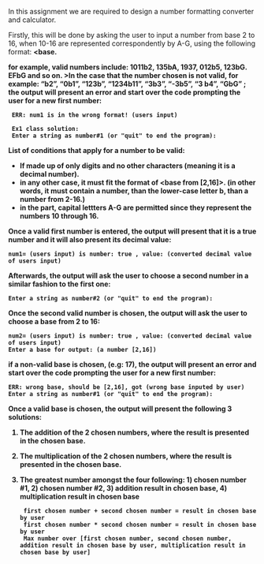 In this assignment we are required to design a number formatting converter and calculator.

Firstly, this will be done by asking the user to input a number from base 2 to 16, when 10-16 are represented correspondently by A-G, using the following format: <number><b><base.

for example, valid numbers include: 1011b2, 135bA, 1937, 012b5, 123bG. EFbG and so on. 
    >In the case that the number chosen is not valid, for example:
    “b2”, “0b1”, “123b”, “1234b11”, “3b3”, “-3b5”, “3 b4”, “GbG” ;
    the output will present an error and start over the code prompting the user for a new first number:
    
     ERR: num1 is in the wrong format! (users input)

     Ex1 class solution:
     Enter a string as number#1 (or "quit" to end the program): 

List of conditions that apply for a number to be valid:
- If made up of only digits and no other characters (meaning it is a decimal number).
- in any other case, it must fit the format of <number><b><base from [2,16]>. (in other words, it must contain a number, than the lower-case letter b, than a number from 2-16.)
- in the <number> part, capital lettters A-G are permitted since they represent the numbers 10 through 16.

Once a valid first number is entered, the output will present that it is a true number and it will also present its decimal value:

    num1= (users input) is number: true , value: (converted decimal value of users input)
    
Afterwards, the output will ask the user to choose a second number in a similar fashion to the first one:

    Enter a string as number#2 (or "quit" to end the program): 

Once the second valid number is chosen, the output will ask the user to choose a base from 2 to 16:

    num2= (users input) is number: true , value: (converted decimal value of users input)
    Enter a base for output: (a number [2,16])

if a non-valid base is chosen, (e.g: 17), the output will present an error and start over the code prompting the user for a new first number:

    ERR: wrong base, should be [2,16], got (wrong base inputed by user)
    Enter a string as number#1 (or "quit" to end the program): 

Once a valid base is chosen, the output will present the following 3 solutions:
1. The addition of the 2 chosen numbers, where the result is presented in the chosen base.
2. The multiplication of the 2 chosen numbers, where the result is presented in the chosen base.
3. The greatest number amongst the four following: 1) chosen number #1, 2) chosen number #2, 3) addition result in chosen base, 4) multiplication result in chosen base

        first chosen number + second chosen number = result in chosen base by user
        first chosen number * second chosen number = result in chosen base by user
        Max number over [first chosen number, second chosen number, addition result in chosen base by user, multiplication result in chosen base by user]
       

   

